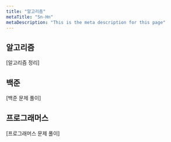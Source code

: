 ```yaml
---
title: "알고리즘"
metaTitle: "Sn-Hn"
metaDescription: "This is the meta description for this page"
---
```


## 알고리즘
[알고리즘 정리]

## 백준
[백준 문제 풀이]

## 프로그래머스
[프로그래머스 문제 풀이]


